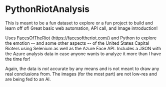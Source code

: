 # PythonRiotAnalysis
This is meant to be a fun dataset to explore or a fun project to build and learn off of! Great basic web automation, API call, and Image introduction!

Uses [FacesOfTheRiot](https://facesoftheriot.com/) (https://facesoftheriot.com/) and Python to explore the emotion -- and some other aspects -- of the United States Capital Rioters using Selenium as well as the Azure Face API. Includes a JSON with the Azure analysis data in case anyone wants to analyze it more than I have the time for! 

Again, the data is *not* accurate by any means and is not meant to draw any real conclusions from. The images (for the most part) are not low-res and are being fed to an AI.
